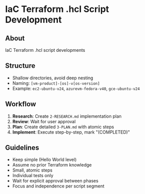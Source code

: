 # IaC Terraform .hcl Script Development

## About
IaC Terraform .hcl script developments

## Structure
- Shallow directories, avoid deep nesting
- Naming: `[vm-product]-[os]-v[os-version]`
- Example: `ec2-ubuntu-v24`, `azurevm-fedora-v40`, `gce-ubuntu-v24`

## Workflow
1. **Research**: Create `2-RESEARCH.md` implementation plan
2. **Review**: Wait for user approval
3. **Plan**: Create detailed `3-PLAN.md` with atomic steps
4. **Implement**: Execute step-by-step, mark "(COMPLETED)"

## Guidelines
- Keep simple (Hello World level)
- Assume no prior Terraform knowledge
- Small, atomic steps
- Individual tests only
- Wait for explicit approval between phases
- Focus and independence per script segment